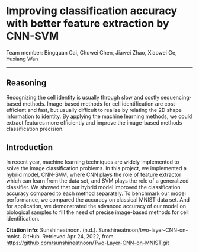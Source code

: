 # Improving classification accuracy with better feature extraction by CNN-SVM
Team member: Bingquan Cai, Chuwei Chen, Jiawei Zhao, Xiaowei Ge, Yuxiang Wan

---
## Reasoning
Recognizing the cell identity is usually through slow and costly sequencing-based methods. Image-based methods for cell identification are cost-efficient and fast, but usually difficult to realize by relating the 2D shape information to identity. By applying the machine learning methods, we could extract features more efficiently and improve the image-based methods classification precision. 

## Introduction
In recent year, machine learning techniques are widely implemented to solve the
image classification problems. In this project, we implemented a hybrid model,
CNN-SVM, where CNN plays the role of feature extractor which can learn from
the data set, and SVM plays the role of a generalized classifier. We showed that
our hybrid model improved the classification accuracy compared to each method
separately. To benchmark our model performance, we compared the accuracy on
classical MNIST data set. And for application, we demonstrated the advanced
accuracy of our model on biological samples to fill the need of precise image-based
methods for cell identification.

**Citation info**: Sunshineatnoon. (n.d.). Sunshineatnoon/two-layer-CNN-on-mnist. GitHub. Retrieved Apr 24, 2022, from https://github.com/sunshineatnoon/Two-Layer-CNN-on-MNIST.git 
